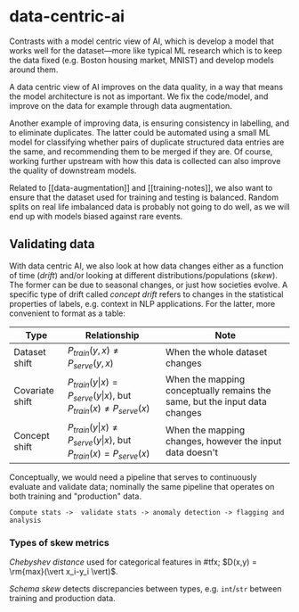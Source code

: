 # data-centric-ai


Contrasts with a model centric view of AI, which is develop a model that works well for the dataset&mdash;more like typical ML research which is to keep the data fixed (e.g. Boston housing market, MNIST) and develop models around them. 

A data centric view of AI improves on the data quality, in a way that means the model architecture is not as important. We fix the code/model, and improve on the data for example through data augmentation.

Another example of improving data, is ensuring consistency in labelling, and to eliminate duplicates. The latter could be automated using a small ML model for classifying whether pairs of duplicate structured data entries are the same, and recommending them to be merged if they are. Of course, working further upstream with how this data is collected can also improve the quality of downstream models.

Related to [[data-augmentation]] and [[training-notes]], we also want to ensure that the dataset used for training and testing is balanced. Random splits on real life imbalanced data is probably not going to do well, as we will end up with models biased against rare events.

## Validating data

With data centric AI, we also look at how data changes either as a function of time (*drift*) and/or looking at different distributions/populations (*skew*). The former can be due to seasonal changes, or just how societies evolve. A specific type of drift called *concept drift* refers to changes in the statistical properties of labels, e.g. context in NLP applications. For the latter, more convenient to format as a table:

| Type | Relationship | Note |
|--------|------------------|---|
| Dataset shift | $P_{train}(y,x) \neq P_{serve}(y,x)$  | When the whole dataset changes |
| Covariate shift |  $P_{train}(y \vert x) = P_{serve}(y \vert x)$, but $P_{train}(x) \neq P_{serve}(x)$ | When the mapping conceptually remains the same, but the input data changes |
| Concept shift |  $P_{train}(y \vert x) \neq P_{serve}(y \vert x)$, but $P_{train}(x) = P_{serve}(x)$ | When the mapping changes, however the input data doesn't |

Conceptually, we would need a pipeline that serves to continuously evaluate and validate data; nominally the same pipeline that operates on both training and "production" data. 

```Compute stats ->  validate stats -> anomaly detection -> flagging and analysis```

### Types of skew metrics

*Chebyshev distance* used for categorical features in #tfx; $D(x,y) = \rm{max}(\vert x_i-y_i \vert)$.

*Schema skew* detects discrepancies between types, e.g. `int`/`str` between training and production data.
